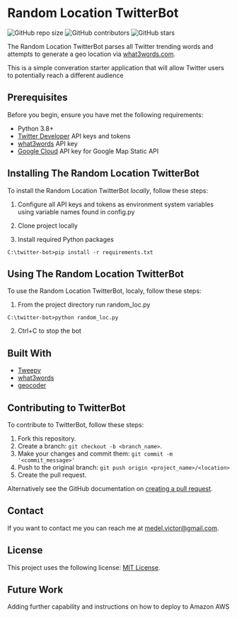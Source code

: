 # Random Location TwitterBot

![GitHub repo size](https://img.shields.io/github/repo-size/victormedel/twitterbot)
![GitHub contributors](https://img.shields.io/github/contributors/victormedel/twitterbot)
![GitHub stars](https://img.shields.io/github/stars/victormedel/twitterbot?style=social)

The Random Location TwitterBot parses all Twitter trending words and attempts to generate a geo location via [what3words.com](https://what3words.com).

This is a simple converation starter application that will allow Twitter users to potentially reach a different audience

## Prerequisites

Before you begin, ensure you have met the following requirements:

* Python 3.8+
* [Twitter Developer](https://developer.twitter.com/) API keys and tokens
* [what3words](https://developer.what3words.com/) API key
* [Google Cloud](https://cloud.google.com/apis) API key for Google Map Static API

## Installing The Random Location TwitterBot

To install the Random Location TwitterBot *locally*, follow these steps:

1. Configure all API keys and tokens as environment system variables using variable names found in config.py

2. Clone project locally

3. Install required Python packages

```
C:\twitter-bot>pip install -r requirements.txt
```

## Using The Random Location TwitterBot

To use the Random Location TwitterBot, localy, follow these steps:

1. From the project directory run random_loc.py

```
C:\twitter-bot>python random_loc.py
```

2. Ctrl+C to stop the bot


## Built With

* [Tweepy](https://www.tweepy.org/)
* [what3words](https://developer.what3words.com/tutorial/python)
* [geocoder](https://github.com/DenisCarriere/geocoder)

## Contributing to TwitterBot

To contribute to TwitterBot, follow these steps:

1. Fork this repository.
2. Create a branch: `git checkout -b <branch_name>`.
3. Make your changes and commit them: `git commit -m '<commit_message>'`
4. Push to the original branch: `git push origin <project_name>/<location>`
5. Create the pull request.

Alternatively see the GitHub documentation on [creating a pull request](https://help.github.com/en/github/collaborating-with-issues-and-pull-requests/creating-a-pull-request).

## Contact

If you want to contact me you can reach me at [medel.victor@gmail.com](mailto:medel.victor@gmail.com).

## License

This project uses the following license: [MIT License](LICENSE).

## Future Work

Adding further capability and instructions on how to deploy to Amazon AWS